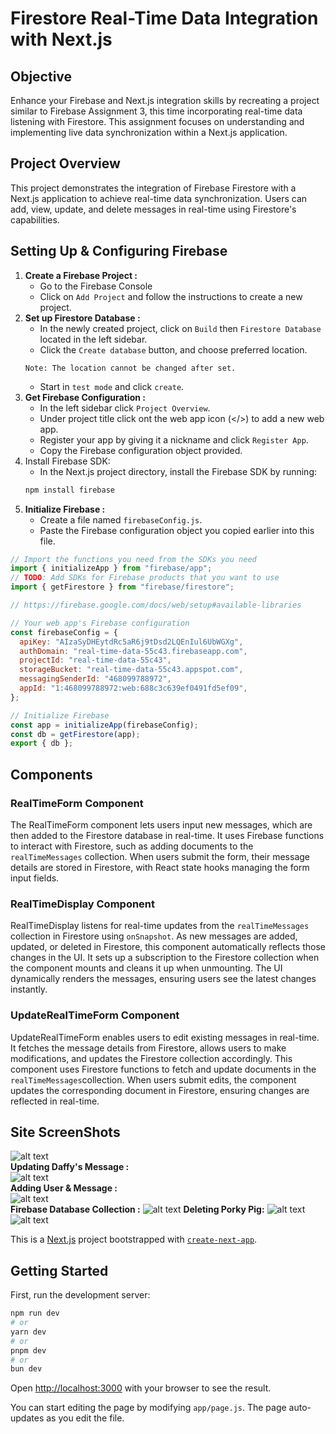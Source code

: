# Firestore Real-Time Data Integration with Next.js

## Objective

Enhance your Firebase and Next.js integration skills by recreating a project similar to Firebase Assignment 3, this time incorporating real-time data listening with Firestore. This assignment focuses on understanding and implementing live data synchronization within a Next.js application.

## Project Overview

This project demonstrates the integration of Firebase Firestore with a Next.js application to achieve real-time data synchronization. Users can add, view, update, and delete messages in real-time using Firestore's capabilities.

## Setting Up & Configuring Firebase

1. **Create a Firebase Project :**
   - Go to the Firebase Console
   - Click on `Add Project` and follow the instructions to create a new project.
2. **Set up Firestore Database :**
   - In the newly created project, click on `Build` then `Firestore Database` located in the left sidebar.
   - Click the `Create database` button, and choose preferred location.
   ```
   Note: The location cannot be changed after set.
   ```
   - Start in `test mode` and click `create`.
3. **Get Firebase Configuration :**
   - In the left sidebar click `Project Overview`.
   - Under project title click ont the web app icon (</>) to add a new web app.
   - Register your app by giving it a nickname and click `Register App`.
   - Copy the Firebase configuration object provided.
4. Install Firebase SDK:
   - In the Next.js project directory, install the Firebase SDK by running:
   ```bash
   npm install firebase
   ```
5. **Initialize Firebase :**
   - Create a file named `firebaseConfig.js`.
   - Paste the Firebase configuration object you copied earlier into this file.

```js
// Import the functions you need from the SDKs you need
import { initializeApp } from "firebase/app";
// TODO: Add SDKs for Firebase products that you want to use
import { getFirestore } from "firebase/firestore";

// https://firebase.google.com/docs/web/setup#available-libraries

// Your web app's Firebase configuration
const firebaseConfig = {
  apiKey: "AIzaSyDHEytdRc5aR6j9tDsd2LQEnIul6UbWGXg",
  authDomain: "real-time-data-55c43.firebaseapp.com",
  projectId: "real-time-data-55c43",
  storageBucket: "real-time-data-55c43.appspot.com",
  messagingSenderId: "468099788972",
  appId: "1:468099788972:web:688c3c639ef0491fd5ef09",
};

// Initialize Firebase
const app = initializeApp(firebaseConfig);
const db = getFirestore(app);
export { db };
```

## Components

### RealTimeForm Component

The RealTimeForm component lets users input new messages, which are then added to the Firestore database in real-time. It uses Firebase functions to interact with Firestore, such as adding documents to the `realTimeMessages` collection. When users submit the form, their message details are stored in Firestore, with React state hooks managing the form input fields.

### RealTimeDisplay Component

RealTimeDisplay listens for real-time updates from the `realTimeMessages` collection in Firestore using `onSnapshot`. As new messages are added, updated, or deleted in Firestore, this component automatically reflects those changes in the UI. It sets up a subscription to the Firestore collection when the component mounts and cleans it up when unmounting. The UI dynamically renders the messages, ensuring users see the latest changes instantly.

### UpdateRealTimeForm Component

UpdateRealTimeForm enables users to edit existing messages in real-time. It fetches the message details from Firestore, allows users to make modifications, and updates the Firestore collection accordingly. This component uses Firestore functions to fetch and update documents in the `realTimeMessages`collection. When users submit edits, the component updates the corresponding document in Firestore, ensuring changes are reflected in real-time.

## Site ScreenShots

![alt text](image.png)  
**Updating Daffy's Message :**  
![alt text](image-1.png)  
**Adding User & Message :**  
![alt text](image-2.png)  
**Firebase Database Collection :**
![alt text](image-3.png)
**Deleting Porky Pig:**
![alt text](image-5.png)
![alt text](image-4.png)

This is a [Next.js](https://nextjs.org/) project bootstrapped with [`create-next-app`](https://github.com/vercel/next.js/tree/canary/packages/create-next-app).

## Getting Started

First, run the development server:

```bash
npm run dev
# or
yarn dev
# or
pnpm dev
# or
bun dev
```

Open [http://localhost:3000](http://localhost:3000) with your browser to see the result.

You can start editing the page by modifying `app/page.js`. The page auto-updates as you edit the file.
